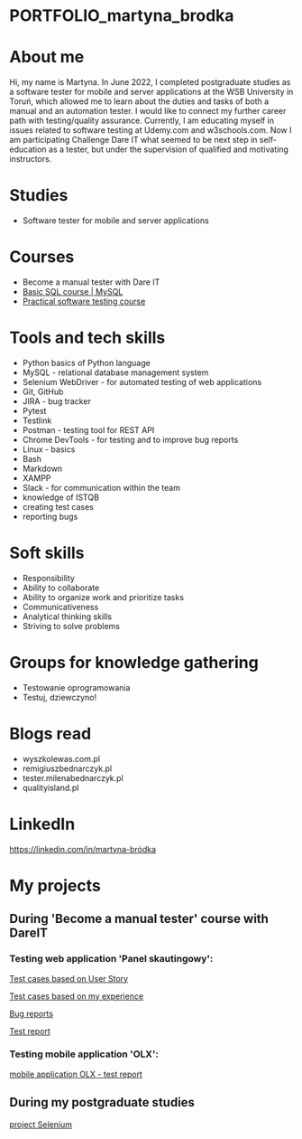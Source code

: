 # PORTFOLIO_martyna_brodka

#  About me
  Hi, my name is Martyna. In June 2022, I completed postgraduate studies as a software tester for mobile and server applications at the WSB University in Toruń, which allowed me to learn about the duties and tasks of both a manual and an automation tester. I would like to connect my further career path with testing/quality assurance. Currently, I am educating myself in issues related to software testing at Udemy.com and w3schools.com. Now I am participating Challenge Dare IT what seemed to be next step in self-education as a tester, but under the supervision of qualified and motivating instructors.
  
# Studies
  - Software tester for mobile and server applications
  
# Courses
  - Become a manual tester with Dare IT
  - [Basic SQL course | MySQL](https://www.udemy.com/certificate/UC-dc488f60-aefc-4b20-b701-d3a6e8ed1d8a/)
  - [Practical software testing course](https://ude.my/UC-2c68ad30-c734-4631-88b4-4af133344137)
  
# Tools and tech skills
  - Python basics of Python language
  - MySQL - relational database management system
  - Selenium WebDriver - for automated testing of web applications
  - Git, GitHub
  - JIRA - bug tracker
  - Pytest
  - Testlink
  - Postman - testing tool for REST API
  - Chrome DevTools - for testing and to improve bug reports
  - Linux - basics
  - Bash
  - Markdown
  - XAMPP
  - Slack - for communication within the team
  - knowledge of ISTQB
  - creating test cases
  - reporting bugs
  
# Soft skills
  - Responsibility
  - Ability to collaborate
  - Ability to organize work and prioritize tasks
  - Communicativeness
  - Analytical thinking skills
  - Striving to solve problems

# Groups for knowledge gathering
  - Testowanie oprogramowania
  - Testuj, dziewczyno!
 
# Blogs read
  - wyszkolewas.com.pl
  - remigiuszbednarczyk.pl
  - tester.milenabednarczyk.pl
  - qualityisland.pl
  
# LinkedIn
https://linkedin.com/in/martyna-bródka

# My projects
  ## During 'Become a manual tester' course with DareIT
  
  ### Testing web application 'Panel skautingowy':
  
  [Test cases based on User Story](https://docs.google.com/spreadsheets/d/17wW2EmyXQof2-13uWYF5mfNGfczgWw1K5h5nRc2g9DA/edit?usp=share_link)
  
  [Test cases based on my experience](https://docs.google.com/spreadsheets/d/1qhqq7gvB1-uo2Hk41foYMNccAh6UfEV9Ui-XiaKFGCY/edit?usp=share_link)
   
  [Bug reports](https://docs.google.com/spreadsheets/d/1haXh73EnlIF2jbQ_I6-51CpYrvwtagGsznB-xxmbrRk/edit?usp=share_link)
      
  [Test report](https://docs.google.com/spreadsheets/d/1jttRvw_sA15w4ZhtyLvgy9YZXiXuAco_H5eXO2VMW-I/edit?usp=share_link)
    
  ### Testing mobile application 'OLX': 
  
  [mobile application OLX - test report](https://docs.google.com/spreadsheets/d/11Pi6VLGrnI0tyeVno8IfymIVcD4892X5/edit#gid=1470010360)
  
  ## During my postgraduate studies
  
  [project Selenium](https://github.com/martynabrodka/Projekt_Selenium.git)
  
